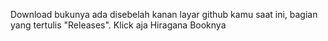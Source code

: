 Download bukunya ada disebelah kanan layar github kamu saat ini, bagian yang tertulis "Releases". Klick aja Hiragana Booknya
